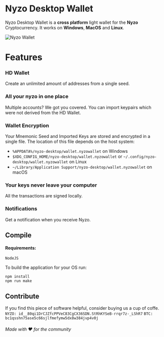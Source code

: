 #  Nyzo Desktop Wallet

Nyzo Desktop Wallet is a  **cross platform** light wallet for the **Nyzo** Cryptocurrency. It works on **Windows**, **MacOS** and **Linux**.


![Nyzo Wallet](https://i.ibb.co/4JKQPJ9/Screen-Shot-2020-05-27-at-21-33-43.png)

# Features


### HD Wallet
Create an unlimited amount of addresses from a single seed.

### All your nyzo in one place

Multiple accounts? We got you covered. You can import keypairs which were not derived from the HD Wallet.

### Wallet Encryption
Your Mnemonic Seed and Imported Keys are stored and encrypted in a single file. The location of this file depends on the host system:

-   `%APPDATA%/nyzo-desktop/wallet.nyzowallet`  on Windows
-   `$XDG_CONFIG_HOME/nyzo-desktop/wallet.nyzowallet`  or  `~/.config/nyzo-desktop/wallet.nyzowallet`  on Linux
-   `~/Library/Application Support/nyzo-desktop/wallet.nyzowallet`  on macOS

### Your keys never leave your computer

All the transactions are signed locally.

### Notifications

Get a notification when you receive Nyzo.

## Compile

#### Requirements: 
```
NodeJS
```
To build the application for your OS run:
```
npm install
npm run make
```
## Contribute
If you find this piece of software helpful, consider buying us a cup of coffe.
  `NYZO: id__80qi1DrCJZfcPPVeC83CgCX36SDN.StRhKYSeB-rrqr7z-_LShR7` 
  `BTC: bc1qsshn75ase5c66sjlfmefymw5dx8w384jvp4v0j` 
###### Made with ♥ for the community

